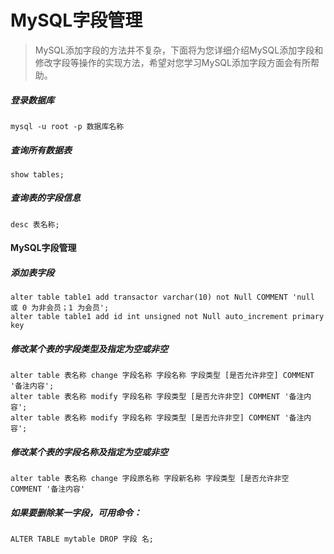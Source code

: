 MySQL字段管理
=============
>MySQL添加字段的方法并不复杂，下面将为您详细介绍MySQL添加字段和修改字段等操作的实现方法，希望对您学习MySQL添加字段方面会有所帮助。

##### 登录数据库
```mysql
mysql -u root -p 数据库名称
```
##### 查询所有数据表
```mysql
show tables;
```

##### 查询表的字段信息
```mysql
desc 表名称;
```
#### MySQL字段管理
##### 添加表字段
```mysql
alter table table1 add transactor varchar(10) not Null COMMENT 'null 或 0 为非会员；1 为会员';
alter table table1 add id int unsigned not Null auto_increment primary key
```
##### 修改某个表的字段类型及指定为空或非空
```mysql
alter table 表名称 change 字段名称 字段名称 字段类型 [是否允许非空] COMMENT '备注内容';
alter table 表名称 modify 字段名称 字段类型 [是否允许非空] COMMENT '备注内容';
alter table 表名称 modify 字段名称 字段类型 [是否允许非空] COMMENT '备注内容';
```
##### 修改某个表的字段名称及指定为空或非空
```mysql
alter table 表名称 change 字段原名称 字段新名称 字段类型 [是否允许非空  COMMENT '备注内容'
```
##### 如果要删除某一字段，可用命令：
```mysql
ALTER TABLE mytable DROP 字段 名;
```